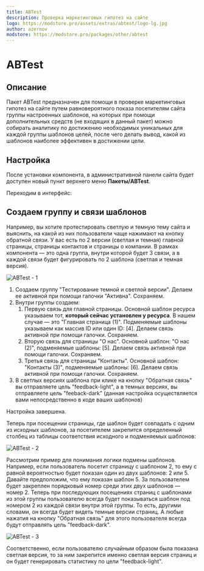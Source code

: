 ```yaml
---
title: ABTest
description: Проверка маркетинговых гипотез на сайте
logo: https://modstore.pro/assets/extras/abtest/logo-lg.jpg
author: azernov
modstore: https://modstore.pro/packages/other/abtest
---
```

# ABTest

## Описание

Пакет ABTest предназначен для помощи в проверке маркетинговых гипотез на сайте путем равновероятного показа посетителям сайта группы настроенных шаблонов, на которых при помощи дополнительных средств (не входящих в данный пакет) можно собирать аналитику по достижению необходимых уникальных для каждой группы шаблонов целей, после чего делать вывод, какой из шаблонов наиболее эффективен в достижении цели.

## Настройка

После установки компонента, в административной панели сайта будет доступен новый пункт верхнего меню **Пакеты/ABTest**.

Переходим в интерфейс:

## Создаем группу и связи шаблонов

Например, вы хотите протестировать светлую и темную тему сайта и выяснить, на какой из них пользователи чаще нажимают на кнопку обратной связи. У вас есть по 2 версии (светлая и темная) главной страницы, страницы контактов и страницы о компании. В рамках компонента — это одна группа, внутри которой будет 3 связи, а в каждой связи будет фигурировать по 2 шаблона (светлая и темная версия).

![ABTest - 1](https://file.modx.pro/files/1/d/b/1dba6c27b7e4b7871bbc00d34dcfef01.jpg)

1. Создаем группу "Тестирование темной и светлой версии". Делаем ее активной при помощи галочки "Активна". Сохраняем.
2. Внутри группы создаем:
    1. Первую связь для главной страницы. Основной шаблон ресурса указываем тот, **который сейчас установлен у ресурса**. В нашем случае — это "Главная страница (1)". Подменяемые шаблоны указываем как массив ID или один ID: \[4\]. Делаем связь активной при помощи галочки. Сохраняем.
    2. Вторую связь для страницы "О нас". Основной шаблон: "О нас (2)", подменяемые шаблоны: \[5\]. Делаем связь активной при помощи галочки. Сохраняем.
    3. Третья связь для страницы "Контакты". Основной шаблон: "Контакты (3)", подменяемые шаблоны: \[6\]. Делаем связь активной при помощи галочки. Сохраняем.
3. В светлых версиях шаблона при клике на кнопку "Обратная связь" вы отправляете цель "feedback-light", а в темных версиях, вы отправляете цель "feeback-dark" (данная настройка осуществляется вами непосредственно в коде ваших шаблонов)

Настройка завершена.

Теперь при посещении страницы, где шаблон будет совпадать с одним из исходных шаблонов, за посетителем закрепится определенный столбец из таблицы соответствия исходного и подменяемых шаблонов:

![ABTest - 2](https://file.modx.pro/files/6/d/e/6de00c84bde30b71881580acfe1170a0.jpg)

Рассмотрим пример для понимания логики подмены шаблонов. Например, если пользователь посетит страницу с шаблоном 2, то ему с равной вероятностью будет показан один из двух шаблонов: 2 или 5. Давайте предположим, что ему показан шаблон 5. За пользователем будет закреплен порядковый номер среди этих двух шаблонов — номер 2. Теперь при последующих посещениях страниц с шаблонами из этой группы пользователю всегда будет показываться шаблон под номером 2 из каждой связи внутри этой группы. То есть, другими словами, он всегда будет видеть темные версии страниц. А любые нажатия на кнопку "Обратная связь" для этого пользователя всегда будут отправлять цель "feedback-dark".

![ABTest - 3](https://file.modx.pro/files/d/5/3/d538b9d7be764af23f393a852b6c0496.jpg)

Соответственно, если пользователю случайным образом была показана светлая версия, то за ним закрепится именно светлая версия страниц и он будет генерировать статистику по цели "feedback-light".
